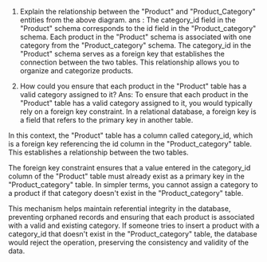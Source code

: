 1. Explain the relationship between the "Product" and "Product_Category" entities from the above diagram.
ans : 
The category_id field in the "Product" schema corresponds to the id field in the "Product_category" schema.
Each product in the "Product" schema is associated with one category from the "Product_category" schema.
The category_id in the "Product" schema serves as a foreign key that establishes the connection between the two tables.
This relationship allows you to organize and categorize products.

2. How could you ensure that each product in the "Product" table has a valid category assigned to it?
Ans: 
To ensure that each product in the "Product" table has a valid category assigned to it, you would typically rely on a foreign key constraint. In a relational database, a foreign key is a field that refers to the primary key in another table.

In this context, the "Product" table has a column called category_id, which is a foreign key referencing the id column in the "Product_category" table. This establishes a relationship between the two tables.

The foreign key constraint ensures that a value entered in the category_id column of the "Product" table must already exist as a primary key in the "Product_category" table. In simpler terms, you cannot assign a category to a product if that category doesn't exist in the "Product_category" table.

This mechanism helps maintain referential integrity in the database, preventing orphaned records and ensuring that each product is associated with a valid and existing category. If someone tries to insert a product with a category_id that doesn't exist in the "Product_category" table, the database would reject the operation, preserving the consistency and validity of the data.

